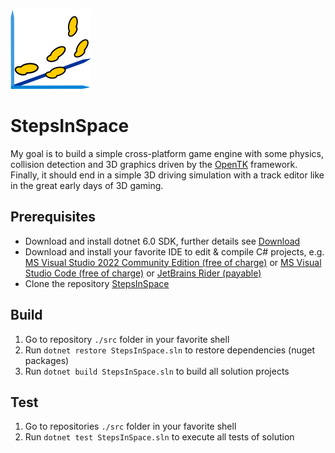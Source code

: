 ![StepsInSpace](assets/logo.png) 

# StepsInSpace

My goal is to build a simple cross-platform game engine with some physics, collision detection and 3D graphics driven by the [OpenTK](https://opentk.net/) framework.
Finally, it should end in a simple 3D driving simulation with a track editor like in the great early days of 3D gaming.

## Prerequisites

* Download and install dotnet 6.0 SDK, further details see [Download](https://dotnet.microsoft.com/en-us/download/dotnet/6.0)
* Download and install your favorite IDE to edit & compile C# projects, e.g. [MS Visual Studio 2022 Community Edition (free of charge)](https://visualstudio.microsoft.com/) or [MS Visual Studio Code (free of charge)](https://visualstudio.microsoft.com/) or [JetBrains Rider (payable)](https://www.jetbrains.com/rider/)
* Clone the repository [StepsInSpace](https://github.com/SteffenRossberg/StepsInSpace.git)

## Build

1. Go to repository ```./src``` folder in your favorite shell
2. Run ```dotnet restore StepsInSpace.sln``` to restore dependencies (nuget packages)
3. Run ```dotnet build StepsInSpace.sln``` to build all solution projects

## Test
1. Go to repositories ```./src``` folder in your favorite shell
2. Run ```dotnet test StepsInSpace.sln``` to execute all tests of solution
